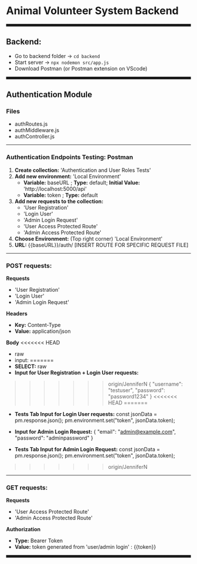 # Animal Volunteer System Backend
<hr style="border: 3px dashed ;">

## Backend: 
- Go to backend folder → ```cd backend```
- Start server → ```npx nodemon src/app.js```
- Download Postman (or Postman extension on VScode)

<hr style="border: 3px dashed ;">

## Authentication Module
### Files
- authRoutes.js
- authMiddleware.js
- authController.js

---

### Authentication Endpoints Testing: Postman
1. **Create collection:** 'Authentication and User Roles Tests'
2. **Add new environment:** 'Local Environment'
    - **Variable:** baseURL ; **Type:** default; **Initial Value:** 'http://localhost:5000/api'
    - **Variable:** token ; **Type:** default
3. **Add new requests to the collection:**
    - 'User Registration'
    - 'Login User'
    - 'Admin Login Request'
    - 'User Access Protected Route'
    - 'Admin Access Protected Route'
4. **Choose Environment:** (Top right corner) 'Local Environment'
5. **URL:** {{baseURL}}/auth/ [INSERT ROUTE FOR SPECIFIC REQUEST FILE]

---

### POST requests:

**Requests**
- 'User Registration'
- 'Login User'
- 'Admin Login Request'

**Headers**
- **Key:** Content-Type
- **Value:** application/json

**Body**
<<<<<<< HEAD
- raw
- input: 
=======
- **SELECT:** raw
- **Input for User Registration + Login User requests:**
>>>>>>> origin/JenniferN
{
    "username": "testuser",
    "password": "password1234"
}
<<<<<<< HEAD
=======
- **Tests Tab Input for Login User requests:**
const jsonData = pm.response.json();
pm.environment.set("token", jsonData.token);

- **Input for Admin Login Request:**
{
    "email": "admin@example.com",
    "password": "adminpassword"
}

- **Tests Tab Input for Admin Login Request:**
const jsonData = pm.response.json();
pm.environment.set("token", jsonData.token);

>>>>>>> origin/JenniferN
---
### GET requests:
**Requests**
- 'User Access Protected Route'
- 'Admin Access Protected Route'

**Authorization**
- **Type:** Bearer Token
- **Value:** token generated from 'user/admin login' : {{token}}

<hr style="border: 3px dashed ;">
